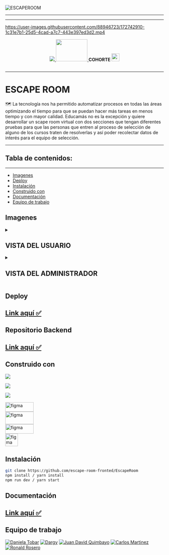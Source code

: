 
![ESCAPEROOM](https://user-images.githubusercontent.com/90289472/172017557-e1a80004-ff34-4190-ae28-045552db9831.png)


___
___


https://user-images.githubusercontent.com/88946723/172742910-1c31e7b1-25d5-4cad-a7c7-443e397ed3d2.mp4


<p align="center">
  <a href="https://educamas.com.co/" target="_blank">
    <img src="https://process.filestackapi.com/resize=width:300,height:100,fit:max/quality=value:90/XCJiXIchRDmj0ORyMCRv" />
  </a>
   <a href="https://simplom.co" target="_blank">
    <img src="https://simplon.co/images/logo.svg" width="100" height="70" />
  </a> <strong>COHORTE </strong>
  <img src="https://openclipart.org/download/275234/4_Row.svg" width=25 height=25" >
</p>
<p align="center"> 
<img src="docs/linea.gif" width="100%" height="2px" >
</p>

___

<h1> 
 ESCAPE ROOM
</h1>
<P>🗺️ La tecnología nos ha permitido automatizar procesos en todas las áreas optimizando el tiempo para que se puedan hacer más tareas en menos tiempo y con mayor calidad. Educamás no es la excepción y quiere desarrollar un scape room virtual con dos secciones que tengan diferentes pruebas para que las personas que entren al proceso de selección de alguno de los cursos traten de resolverlas y así poder recolectar datos de interés para el equipo de selección. </P> 
                                                   
 ___

 ## Tabla de contenidos:
---

- [Imagenes](#imagenes)  
- [Deploy](#deploy) 
- [Instalación](#instalación)                                                  
- [Construido con](#construido-con) 
- [Documentación](#documentación)                                                 
- [Equipo de trabajo](#equipo-de-trabajo)  
 
                                                   
## Imagenes                                                
                                                   
<details>      
 
  <summary> <h2> VISTA DEL USUARIO </h2></summary>

                                                   
<h2> 
 Login
</h2>
                                

 ![LOGIN](https://user-images.githubusercontent.com/90289472/172024573-48f4d473-33a5-406f-becf-0d8014718876.png)                                                  
 ___
                                                                                                               
<h2> 
 Mensaje inicial de ususarios
</h2>
                                
 ![MENSAJE INICIAL USUARIOS](https://user-images.githubusercontent.com/90289472/172074724-b486aa6b-057c-4e07-b412-105bb7f06aff.png)
                              
 ___      
 
 <h2> 
 Descubre a tu primer amigo virtual 
</h2>
                                                   
                                                   
 ![primer avatar acompañante](https://user-images.githubusercontent.com/90289472/172077749-9141242c-0715-4aba-8cea-9491b26c105b.png)
                          
 ___                                                   
                                                   
 <h2> 
 Seccion de preguntas de logica 
</h2>
                                                   
 ![seccion de preguntas](https://user-images.githubusercontent.com/90289472/172077972-3fa8f186-69de-4ee0-8987-e1d7da178177.png)
                                                
 ___                                                   
                                                   
 <h2> 
 Descubre a tu segundo amigo virtual  
</h2>
                                                   
 ![segundo avatar acompañante](https://user-images.githubusercontent.com/90289472/172079303-0b6d945e-9edd-4524-a305-e513c6fd920d.png)

 ___                                                   
                                                   
 <h2> 
 Editor de codigo 
</h2>
    
 ![editor de codigo](https://user-images.githubusercontent.com/90289472/172092659-94dae854-d668-4067-9a30-169c35fd9110.png)
                                               
                                
                                                   
</details>
                                                   
<details>
                                                   
  <summary> <h2> VISTA DEL ADMINISTRADOR </h2></summary>                                                                                                
 
                                                   
<h2> 
 Tabla de usuarios 
</h2>
                                
![USUARIOS](https://user-images.githubusercontent.com/90289472/172026157-6a788331-6e28-4275-878a-8db7283d85c7.png)
                                                
 ___                                                 
                                                                                                
<h2> 
 Tabla de preguntas
</h2>
                                
 ![preguntas](https://user-images.githubusercontent.com/90289472/172026614-7c951609-0daf-41f7-b34d-f09d0d36ea97.png)
                                        
 ___
                                                                                                
<h2> 
 Tabla del administrdor
</h2>
                                
 ![ADMIN(1)](https://user-images.githubusercontent.com/90289472/172026837-4a4dd97b-4bb6-4154-afda-87774089b638.png)
                                        
 ___                                                 
                                                   
                                                   
</details>

<h2> 
 
</h2>
         
                                                   
## Deploy
                                                   
<h2> <a href="https://escape-room-smoky.vercel.app/"> Link aquí ✅ </a> </h2>

## Repositorio Backend

<h2> <a href="https://github.com/Ronrook/Scape-room-backend"> Link aquí ✅ </a> </h2>                                                   
                                                     
                                        
## Construido con                                                                                                    
<img  src="https://img.shields.io/badge/React-20232A?style=for-the-badge&logo=react&logoColor=61DAFB"/> </p> 
<img  src="https://img.shields.io/badge/Tailwind_CSS-38B2AC?style=for-the-badge&logo=tailwind-css&logoColor=white"/> </p>                                               <img  src="https://img.shields.io/badge/JavaScript-F7DF1E?style=for-the-badge&logo=javascript&logoColor=black"/> </p>
<a href="https://www.figma.com/" target="_blank" rel="noreferrer"> <img src="https://miro.medium.com/max/3164/1*80J2Wa21DYXxMbbtBziJHg.png" alt="figma" width="90" height="30"/> </a> <br>
<a href="https://www.figma.com/" target="_blank" rel="noreferrer"> <img src="https://camo.githubusercontent.com/3bbcf0b82c285f69c513140b05e2f686a1f3fb1792164fe45b32bb74295a96c7/68747470733a2f2f7261772e6769746875622e636f6d2f7377656574616c657274322f7377656574616c657274322f6d61737465722f6173736574732f7377616c322d6c6f676f2e706e67" alt="figma" width="90" height="40"/> </a> <br>
<a href="https://www.figma.com/" target="_blank" rel="noreferrer"> <img src="https://miro.medium.com/max/640/1*gIAzcGWffRV7bNSCU6NEUw.png" alt="figma" width="90" height="30"/> </a> <br>
<a href="https://www.figma.com/" target="_blank" rel="noreferrer"> <img src="https://avatars.githubusercontent.com/u/49051982?v=4" alt="figma" width="40" height="40"/> </a>

## Instalación

```bash
git clone https://github.com/escape-room-fronted/EscapeRoom
npm install / yarn install
npm run dev / yarn start
```

## Documentación

<h2> <a href="https://www.notion.so/Documentacion-Escape-Room-440942c8b8234d1799a7bd107178e3f2"> Link aquí ✅ </a> </h2>

## Equipo de trabajo                                                   
                                                   
[![Daniela Tobar](https://avatars.githubusercontent.com/u/88946723?size=60)](https://github.com/DanielaTob)  [![Dargy](https://avatars.githubusercontent.com/u/90289472?size=60)](https://github.com/DargyJML) [![Juan David Quimbayo](https://avatars.githubusercontent.com/u/74111185?size=60)](https://github.com/JDQN) [![Carlos Martinez](https://avatars.githubusercontent.com/u/61025448?size=60)](https://github.com/marvintt) [![Ronald Rosero](https://avatars.githubusercontent.com/u/15052701?size=60)](https://github.com/Ronrook)
                                                   


